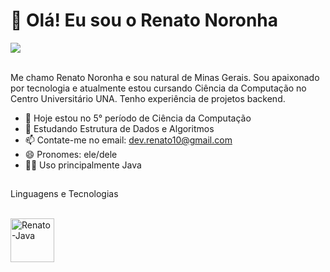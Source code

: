 # 👋 Olá! Eu sou o Renato Noronha 

<div>
  <a href="https://www.linkedin.com/in/renatonoronha/" target="_blank"><img src="https://img.shields.io/badge/LinkedIn-0077B5?style=for-the-badge&logo=linkedin&logoColor=white" target="_blank"></a>
</div>

<br>

Me chamo Renato Noronha e sou natural de Minas Gerais. Sou apaixonado por tecnologia e atualmente estou cursando Ciência da Computação no Centro Universitário UNA. Tenho experiência de projetos backend.

- 👀 Hoje estou no 5° período de Ciência da Computação
- 🌱 Estudando Estrutura de Dados e Algoritmos
- 📫 Contate-me no email: dev.renato10@gmail.com
- 😄 Pronomes: ele/dele
- 👨‍💻 Uso principalmente Java

##

Linguagens e Tecnologias
<div style="display: inline_block"><br>
  <img align="center" alt="Renato-Java" height="70" width="70" src="https://cdn.jsdelivr.net/gh/devicons/devicon@latest/icons/java/java-original.svg" />    
</div>
